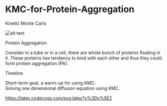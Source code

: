 # KMC-for-Protein-Aggregation

Kinetic Monte Carlo <br />





![alt text](https://img.memecdn.com/kiss-my-ass_o_452063.webp)

Protein Aggregation <br />

Consider in a tube or in a cell, there are whole bunch of proteins floating in it. These proteins has tendency to bind with 
each other and thus they could form protein aggregation (PA).  


Timeline <br />

Short-term goal, a warm-up for using KMC: <br />
Solving one dimensional diffusion equation using KMC. <br />

https://latex.codecogs.com/svg.latex?y%3Dx%5E2
